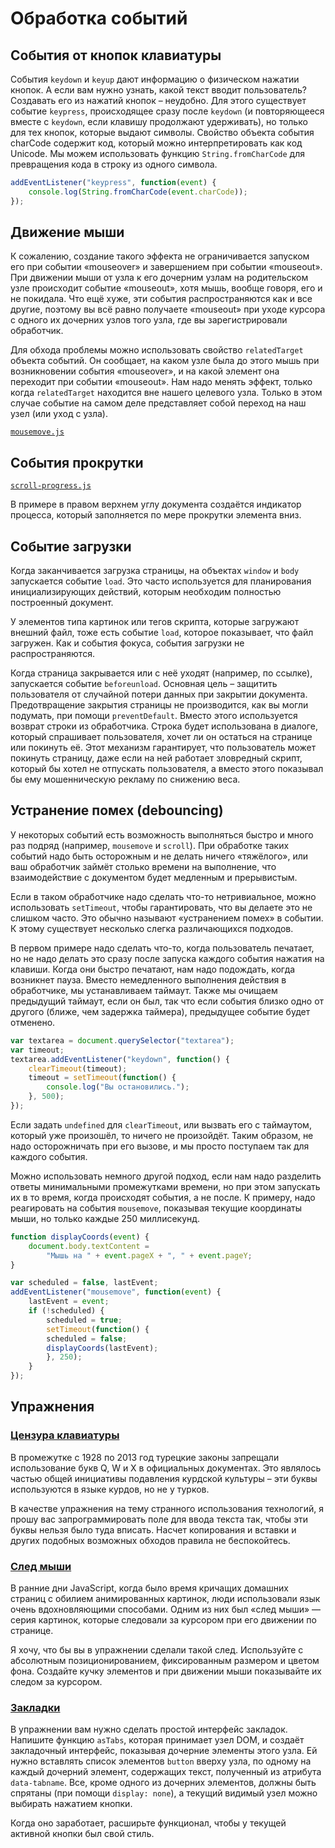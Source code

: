 # Обработка событий

## События от кнопок клавиатуры

События ```keydown``` и ```keyup``` дают информацию о физическом нажатии кнопок. А если вам нужно узнать, какой текст вводит пользователь? Создавать его из нажатий кнопок – неудобно. Для этого существует событие ```keypress```, происходящее сразу после ```keydown``` (и повторяющееся вместе с ```keydown```, если клавишу продолжают удерживать), но только для тех кнопок, которые выдают символы. Свойство объекта события charCode содержит код, который можно интерпретировать как код Unicode. Мы можем использовать функцию ```String.fromCharCode``` для превращения кода в строку из одного символа.

```js
addEventListener("keypress", function(event) {
    console.log(String.fromCharCode(event.charCode));
});
```

## Движение мыши

К сожалению, создание такого эффекта не ограничивается запуском его при событии «mouseover» и завершением при событии «mouseout». При движении мыши от узла к его дочерним узлам на родительском узле происходит событие «mouseout», хотя мышь, вообще говоря, его и не покидала. Что ещё хуже, эти события распространяются как и все другие, поэтому вы всё равно получаете «mouseout» при уходе курсора с одного их дочерних узлов того узла, где вы зарегистрировали обработчик.

Для обхода проблемы можно использовать свойство ```relatedTarget``` объекта событий. Он сообщает, на каком узле была до этого мышь при возникновении события «mouseover», и на какой элемент она переходит при событии «mouseout». Нам надо менять эффект, только когда ```relatedTarget``` находится вне нашего целевого узла. Только в этом случае событие на самом деле представляет собой переход на наш узел (или уход с узла).

[```mousemove.js```](./mousemove.js)

## События прокрутки 

[```scroll-progress.js```](./scroll-progress.js)

В примере в правом верхнем углу документа создаётся индикатор процесса, который заполняется по мере прокрутки элемента вниз.

## Событие загрузки

Когда заканчивается загрузка страницы, на объектах ```window``` и ```body``` запускается событие ```load```. Это часто используется для планирования инициализирующих действий, которым необходим полностью построенный документ. 

У элементов типа картинок или тегов скрипта, которые загружают внешний файл, тоже есть событие ```load```, которое показывает, что файл загружен. Как и события фокуса, события загрузки не распространяются.

Когда страница закрывается или с неё уходят (например, по ссылке), запускается событие ```beforeunload```. Основная цель – защитить пользователя от случайной потери данных при закрытии документа. Предотвращение закрытия страницы не производится, как вы могли подумать, при помощи ```preventDefault```. Вместо этого используется возврат строки из обработчика. Строка будет использована в диалоге, который спрашивает пользователя, хочет ли он остаться на странице или покинуть её. Этот механизм гарантирует, что пользователь может покинуть страницу, даже если на ней работает зловредный скрипт, который бы хотел не отпускать пользователя, а вместо этого показывал бы ему мошенническую рекламу по снижению веса.

## Устранение помех (debouncing)

У некоторых событий есть возможность выполняться быстро и много раз подряд (например, ```mousemove``` и ```scroll```). При обработке таких событий надо быть осторожным и не делать ничего «тяжёлого», или ваш обработчик займёт столько времени на выполнение, что взаимодействие с документом будет медленным и прерывистым.

Если в таком обработчике надо сделать что-то нетривиальное, можно использовать ```setTimeout```, чтобы гарантировать, что вы делаете это не слишком часто. Это обычно называют «устранением помех» в событии. К этому существует несколько слегка различающихся подходов.

В первом примере надо сделать что-то, когда пользователь печатает, но не надо делать это сразу после запуска каждого события нажатия на клавиши. Когда они быстро печатают, нам надо подождать, когда возникнет пауза. Вместо немедленного выполнения действия в обработчике, мы устанавливаем таймаут. Также мы очищаем предыдущий таймаут, если он был, так что если события близко одно от другого (ближе, чем задержка таймера), предыдущее событие будет отменено.

```js
var textarea = document.querySelector("textarea");
var timeout;
textarea.addEventListener("keydown", function() {
    clearTimeout(timeout);
    timeout = setTimeout(function() {
        console.log("Вы остановились.");
    }, 500);
});
```

Если задать ```undefined``` для ```clearTimeout```, или вызвать его с таймаутом, который уже произошёл, то ничего не произойдёт. Таким образом, не надо осторожничать при его вызове, и мы просто поступаем так для каждого события.

Можно использовать немного другой подход, если нам надо разделить ответы минимальными промежутками времени, но при этом запускать их в то время, когда происходят события, а не после. К примеру, надо реагировать на события ```mousemove```, показывая текущие координаты мыши, но только каждые 250 миллисекунд.

```js
function displayCoords(event) {
    document.body.textContent =
        "Мышь на " + event.pageX + ", " + event.pageY;
}

var scheduled = false, lastEvent;
addEventListener("mousemove", function(event) {
    lastEvent = event;
    if (!scheduled) {
        scheduled = true;
        setTimeout(function() {
        scheduled = false;
        displayCoords(lastEvent);
        }, 250);
    }
});
```

## Упражнения

### [Цензура клавиатуры](./censorship.html)

В промежутке с 1928 по 2013 год турецкие законы запрещали использование букв Q, W и X в официальных документах. Это являлось частью общей инициативы подавления курдской культуры – эти буквы используются в языке курдов, но не у турков.

В качестве упражнения на тему странного использования технологий, я прошу вас запрограммировать поле для ввода текста так, чтобы эти буквы нельзя было туда вписать. Насчет копирования и вставки и других подобных возможных обходов правила не беспокойтесь.

### [След мыши](./trail.html)

В ранние дни JavaScript, когда было время кричащих домашних страниц с обилием анимированных картинок, люди использовали язык очень вдохновляющими способами. Одним из них был «след мыши» — серия картинок, которые следовали за курсором при его движении по странице.

Я хочу, что бы вы в упражнении сделали такой след. Используйте с абсолютным позиционированием, фиксированным размером и цветом фона. Создайте кучку элементов и при движении мыши показывайте их следом за курсором.

### [Закладки](./tabs.html)

В упражнении вам нужно сделать простой интерфейс закладок. Напишите функцию ```asTabs```, которая принимает узел DOM, и создаёт закладочный интерфейс, показывая дочерние элементы этого узла. Ей нужно вставлять список элементов ```button``` вверху узла, по одному на каждый дочерний элемент, содержащих текст, полученный из атрибута ```data-tabname```. Все, кроме одного из дочерних элементов, должны быть спрятаны (при помощи ```display: none```), а текущий видимый узел можно выбирать нажатием кнопки.

Когда оно заработает, расширьте функционал, чтобы у текущей активной кнопки был свой стиль.
